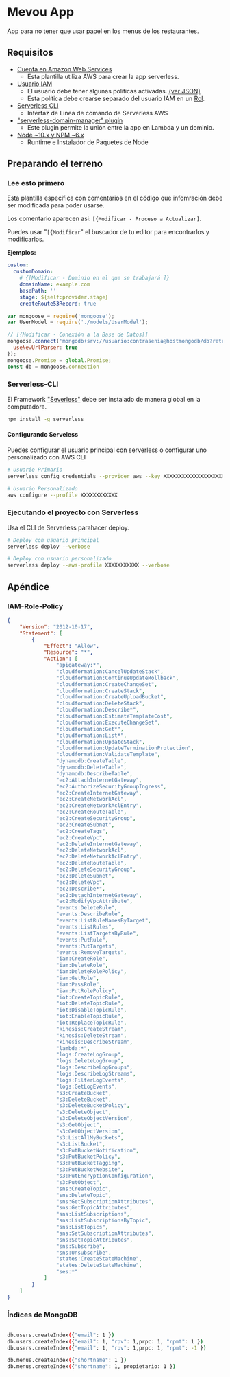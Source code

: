 # Mevou App

App para no tener que usar papel en los menus de los restaurantes.

## Requisitos

* [Cuenta en Amazon Web Services](https://portal.aws.amazon.com/billing/signup#/start)
  * Esta plantilla utiliza AWS para crear la app serverless.
* [Usuario IAM](https://console.aws.amazon.com/iam/home?region=us-east-1#/users)
  * El usuario debe tener algunas políticas activadas. [(ver JSON)](###IAM-Role-Policy)
  * Esta política debe crearse separado del usuario IAM en un [Rol](https://console.aws.amazon.com/iam/home?region=us-east-1#/roles).
* [Serverless CLI](##Serverless-CLI)
  * Interfaz de Linea de comando de Serverless AWS
* ["serverless-domain-manager" plugin](###serverless-domain-manager)
  * Este plugin permite la unión entre la app en Lambda y un dominio.
* [Node ~10.x y NPM ~6.x](https://nodejs.org/)
  * Runtime e Instalador de Paquetes de Node

## Preparando el terreno

### Lee esto primero

Esta plantilla especifica con comentarios en el código que infomración debe ser modificada para poder usarse.

Los comentario aparecen asi: `[{Modificar - Proceso a Actualizar]`.

Puedes usar "`[{Modificar`" el buscador de tu editor para encontrarlos y modificarlos.

**Ejemplos:**

```yml
custom:
  customDomain:
    # {[Modificar - Dominio en el que se trabajará ]}
    domainName: example.com
    basePath: ''
    stage: ${self:provider.stage}
    createRoute53Record: true
```

```js
var mongoose = require('mongoose');
var UserModel = require('./models/UserModel');

// [{Modificar - Conexión a la Base de Datos}]
mongoose.connect('mongodb+srv://usuario:contrasenia@hostmongodb/db?retryWrites=true&w=majority', {
  useNewUrlParser: true
});
mongoose.Promise = global.Promise;
const db = mongoose.connection
```

### Serverless-CLI

El Framework ["Severless"](https://serverless.com/) debe ser instalado de manera global en la computadora.

```bash
npm install -g serverless
```

#### Configurando Serveless

Puedes configurar el usuario principal con serverless o configurar uno personalizado con AWS CLI

```bash
# Usuario Primario
serverless config credentials --provider aws --key XXXXXXXXXXXXXXXXXXXX --secret XXXXXXXXXXXXXXXXXXXXXXXXXXXXXXXXXXXXXXXX -o --verbose

# Usuario Personalizado
aws configure --profile XXXXXXXXXXXX
```

### Ejecutando el proyecto con Serverless

Usa el CLI de Serverless parahacer deploy.

```bash
# Deploy con usuario principal
serverless deploy --verbose

# Deploy con usuario personalizado
serverless deploy --aws-profile XXXXXXXXXXX --verbose
```

## Apéndice

### IAM-Role-Policy

```JSON
{
    "Version": "2012-10-17",
    "Statement": [
        {
            "Effect": "Allow",
            "Resource": "*",
            "Action": [
                "apigateway:*",
                "cloudformation:CancelUpdateStack",
                "cloudformation:ContinueUpdateRollback",
                "cloudformation:CreateChangeSet",
                "cloudformation:CreateStack",
                "cloudformation:CreateUploadBucket",
                "cloudformation:DeleteStack",
                "cloudformation:Describe*",
                "cloudformation:EstimateTemplateCost",
                "cloudformation:ExecuteChangeSet",
                "cloudformation:Get*",
                "cloudformation:List*",
                "cloudformation:UpdateStack",
                "cloudformation:UpdateTerminationProtection",
                "cloudformation:ValidateTemplate",
                "dynamodb:CreateTable",
                "dynamodb:DeleteTable",
                "dynamodb:DescribeTable",
                "ec2:AttachInternetGateway",
                "ec2:AuthorizeSecurityGroupIngress",
                "ec2:CreateInternetGateway",
                "ec2:CreateNetworkAcl",
                "ec2:CreateNetworkAclEntry",
                "ec2:CreateRouteTable",
                "ec2:CreateSecurityGroup",
                "ec2:CreateSubnet",
                "ec2:CreateTags",
                "ec2:CreateVpc",
                "ec2:DeleteInternetGateway",
                "ec2:DeleteNetworkAcl",
                "ec2:DeleteNetworkAclEntry",
                "ec2:DeleteRouteTable",
                "ec2:DeleteSecurityGroup",
                "ec2:DeleteSubnet",
                "ec2:DeleteVpc",
                "ec2:Describe*",
                "ec2:DetachInternetGateway",
                "ec2:ModifyVpcAttribute",
                "events:DeleteRule",
                "events:DescribeRule",
                "events:ListRuleNamesByTarget",
                "events:ListRules",
                "events:ListTargetsByRule",
                "events:PutRule",
                "events:PutTargets",
                "events:RemoveTargets",
                "iam:CreateRole",
                "iam:DeleteRole",
                "iam:DeleteRolePolicy",
                "iam:GetRole",
                "iam:PassRole",
                "iam:PutRolePolicy",
                "iot:CreateTopicRule",
                "iot:DeleteTopicRule",
                "iot:DisableTopicRule",
                "iot:EnableTopicRule",
                "iot:ReplaceTopicRule",
                "kinesis:CreateStream",
                "kinesis:DeleteStream",
                "kinesis:DescribeStream",
                "lambda:*",
                "logs:CreateLogGroup",
                "logs:DeleteLogGroup",
                "logs:DescribeLogGroups",
                "logs:DescribeLogStreams",
                "logs:FilterLogEvents",
                "logs:GetLogEvents",
                "s3:CreateBucket",
                "s3:DeleteBucket",
                "s3:DeleteBucketPolicy",
                "s3:DeleteObject",
                "s3:DeleteObjectVersion",
                "s3:GetObject",
                "s3:GetObjectVersion",
                "s3:ListAllMyBuckets",
                "s3:ListBucket",
                "s3:PutBucketNotification",
                "s3:PutBucketPolicy",
                "s3:PutBucketTagging",
                "s3:PutBucketWebsite",
                "s3:PutEncryptionConfiguration",
                "s3:PutObject",
                "sns:CreateTopic",
                "sns:DeleteTopic",
                "sns:GetSubscriptionAttributes",
                "sns:GetTopicAttributes",
                "sns:ListSubscriptions",
                "sns:ListSubscriptionsByTopic",
                "sns:ListTopics",
                "sns:SetSubscriptionAttributes",
                "sns:SetTopicAttributes",
                "sns:Subscribe",
                "sns:Unsubscribe",
                "states:CreateStateMachine",
                "states:DeleteStateMachine",
                "ses:*"
            ]
        }
    ]
}
```

### Índices de MongoDB

```bash

db.users.createIndex({"email": 1 })
db.users.createIndex({"email": 1, "rpv": 1,prpc: 1, "rpmt": 1 })
db.users.createIndex({"email": 1, "rpv": 1,prpc: 1, "rpmt": -1 })

db.menus.createIndex({"shortname": 1 })
db.menus.createIndex({"shortname": 1, propietario: 1 })
```
